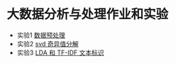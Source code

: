 # 大数据分析与处理作业和实验
- 实验1 [数据预处理]("./lab1/)
- 实验2 [svd 奇异值分解]("./lab2/)
- 实验3 [LDA 和 TF-IDF 文本标识]("./lab3/)

